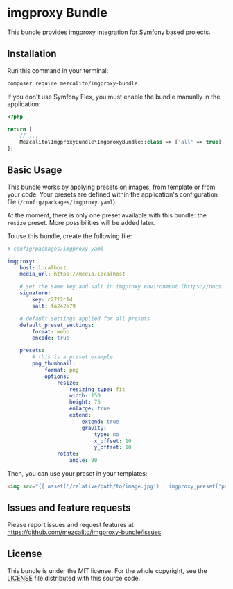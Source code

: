 # imgproxy Bundle

This bundle provides [imgproxy](https://imgproxy.net/) integration for
[Symfony](https://symfony.com/) based projects.

## Installation

Run this command in your terminal:

```bash
composer require mezcalito/imgproxy-bundle
```

If you don't use Symfony Flex, you must enable the bundle manually in the
application:

```php
<?php

return [
    // ...
    Mezcalito\ImgproxyBundle\ImgproxyBundle::class => ['all' => true]
];
```

## Basic Usage

This bundle works by applying presets on images, from template or from your
code. Your presets are defined within the application's configuration file
(`/config/packages/imgproxy.yaml`).

At the moment, there is only one preset available with this bundle: the
`resize` preset. More possibilities will be added later.

To use this bundle, create the following file:

```yaml
# config/packages/imgproxy.yaml

imgproxy:
    host: localhost
    media_url: https://media.localhost

    # set the same key and salt in imgproxy environment (https://docs.imgproxy.net/signing_the_url)
    signature:
        key: c27f2c1d
        salt: fa242e79

    # default settings applied for all presets
    default_preset_settings:
        format: webp
        encode: true

    presets:
        # this is a preset example
        png_thumbnail:
            format: png
            options:
                resize:
                    resizing_type: fit
                    width: 150
                    height: 75
                    enlarge: true
                    extend:
                        extend: true
                        gravity:
                            type: no
                            x_offset: 10
                            y_offset: 10
                rotate:
                    angle: 90
```

Then, you can use your preset in your templates:

```html
<img src="{{ asset('/relative/path/to/image.jpg') | imgproxy_preset('png_thumbnail') }}" />
```

## Issues and feature requests

Please report issues and request features
at https://github.com/mezcalito/imgproxy-bundle/issues.

## License

This bundle is under the MIT license. For the whole copyright, see
the [LICENSE](LICENSE) file distributed with this source code.
